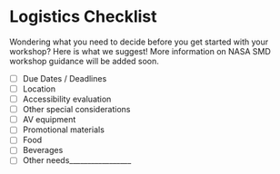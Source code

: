 # Logistics Checklist

Wondering what you need to decide before you get started with your workshop? Here is what we suggest! More information on NASA SMD workshop guidance will be added soon.

- [ ] Due Dates / Deadlines
- [ ] Location
- [ ] Accessibility evaluation
- [ ] Other special considerations
- [ ] AV equipment
- [ ] Promotional materials
- [ ] Food
- [ ] Beverages
- [ ] Other needs_________________
